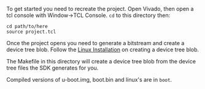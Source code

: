 To get started you need to recreate the project. Open Vivado, then 
open a tcl console with Window->TCL Console. `cd` to this directory
then: 

```
cd path/to/here
source project.tcl
```

Once the project opens you need to generate a bitstream and create
a device tree blob. Follow the 
[Linux Installation](docs/install_linux.md) on creating a device
tree blob.

The Makefile in this directory will create a device tree blob from 
the device tree files the SDK generates for you.

Compiled versions of u-boot.img, boot.bin and linux's are in `boot`. 


